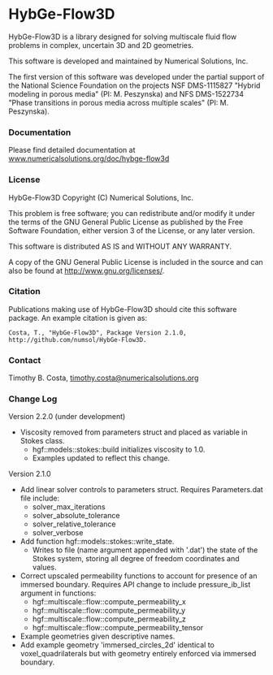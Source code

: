 # HybGe-Flow3D #

HybGe-Flow3D is a library designed for solving multiscale fluid flow problems in complex, uncertain 3D and 2D geometries.

This software is developed and maintained by Numerical Solutions, Inc.

The first version of this software was developed under the partial support of the National Science
Foundation on the projects NSF DMS-1115827 "Hybrid modeling in porous media" (PI: M. Peszynska)
and NFS DMS-1522734 "Phase transitions in porous media across multiple scales" (PI: M. Peszynska).

### Documentation ###

Please find detailed documentation at www.numericalsolutions.org/doc/hybge-flow3d

### License ###

HybGe-Flow3D Copyright (C) Numerical Solutions, Inc.

This problem is free software; you can redistribute and/or modify it under the terms of the GNU General Public License as published by the Free Software Foundation, either version 3 of the License, or any later version.

This software is distributed AS IS and
WITHOUT ANY WARRANTY.

A copy of the GNU General Public License is included in the source and
can also be found at http://www.gnu.org/licenses/.

### Citation ###

Publications making use of HybGe-Flow3D should cite this software package. An example citation is given as:

    Costa, T., "HybGe-Flow3D", Package Version 2.1.0,
    http://github.com/numsol/HybGe-Flow3D.

### Contact ###

Timothy B. Costa, timothy.costa@numericalsolutions.org

### Change Log ###

Version 2.2.0 (under development)
- Viscosity removed from parameters struct and placed as variable in Stokes class.
    - hgf::models::stokes::build initializes viscosity to 1.0.
    - Examples updated to reflect this change.

Version 2.1.0
- Add linear solver controls to parameters struct. Requires Parameters.dat file include:
    - solver_max_iterations
    - solver_absolute_tolerance
    - solver_relative_tolerance
    - solver_verbose
 - Add function hgf::models::stokes::write_state.
    - Writes to file (name argument appended with '.dat') the state of the Stokes system, storing all degree of freedom coordinates and values.
 - Correct upscaled permeability functions to account for presence of an immersed boundary. Requires API change to include pressure_ib_list argument in functions:
    - hgf::multiscale::flow::compute_permeability_x
    - hgf::multiscale::flow::compute_permeability_y
    - hgf::multiscale::flow::compute_permeability_z
    - hgf::multiscale::flow::compute_permeability_tensor
 - Example geometries given descriptive names.
 - Add example geometry 'immersed_circles_2d' identical to voxel_quadrilaterals but with geometry entirely enforced via immersed boundary.
